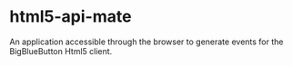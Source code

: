 html5-api-mate
==============

An application accessible through the browser to generate events for the BigBlueButton Html5 client.
